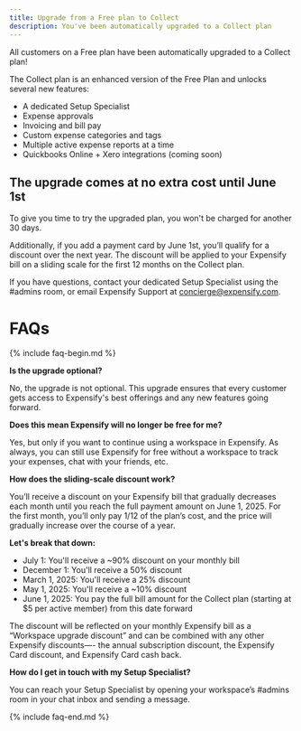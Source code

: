 ```yaml
---
title: Upgrade from a Free plan to Collect
description: You've been automatically upgraded to a Collect plan
---
```

<div id="new-expensify" markdown="1">

All customers on a Free plan have been automatically upgraded to a Collect plan!

The Collect plan is an enhanced version of the Free Plan and unlocks several new features: 
- A dedicated Setup Specialist
- Expense approvals
- Invoicing and bill pay
- Custom expense categories and tags
- Multiple active expense reports at a time
- Quickbooks Online + Xero integrations (coming soon)

## The upgrade comes at no extra cost until June 1st
To give you time to try the upgraded plan, you won't be charged for another 30 days. 

Additionally, if you add a payment card by June 1st, you’ll qualify for a discount over the next year. The discount will be applied to your Expensify bill on a sliding scale for the first 12 months on the Collect plan.  

If you have questions, contact your dedicated Setup Specialist using the #admins room, or email Expensify Support at concierge@expensify.com.

# FAQs

{% include faq-begin.md %}

**Is the upgrade optional?**

No, the upgrade is not optional. This upgrade ensures that every customer gets access to Expensify's best offerings and any new features going forward. 

**Does this mean Expensify will no longer be free for me?** 

Yes, but only if you want to continue using a workspace in Expensify. As always, you can still use Expensify for free without a workspace to track your expenses, chat with your friends, etc.

**How does the sliding-scale discount work?**

You’ll receive a discount on your Expensify bill that gradually decreases each month until you reach the full payment amount on June 1, 2025. For the first month, you’ll only pay 1/12 of the plan’s cost, and the price will gradually increase over the course of a year. 

**Let's break that down:**
- July 1: You'll receive a ~90% discount on your monthly bill
- December 1: You'll receive a 50% discount
- March 1, 2025: You'll receive a 25% discount
- May 1, 2025: You'll receive a ~10% discount
- June 1, 2025: You pay the full bill amount for the Collect plan (starting at $5 per active member) from this date forward

The discount will be reflected on your monthly Expensify bill as a “Workspace upgrade discount” and can be combined with any other Expensify discounts—- the annual subscription discount, the Expensify Card discount, and Expensify Card cash back.

**How do I get in touch with my Setup Specialist?** 

You can reach your Setup Specialist by opening your workspace’s #admins room in your chat inbox and sending a message.

{% include faq-end.md %}

</div>
